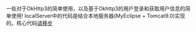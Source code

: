 一些对于OkHttp3的简单使用，以及基于Okhttp3的用户登录和获取用户信息的简单使用!
localServer中的代码是结合本地服务器(MyEclipse + Tomcat9.0)实现的。核心代码[请移步](https://github.com/jianjiandandande/StudyNode/blob/master/others/%E4%B8%8Eokhttp3%E4%BA%A4%E4%BA%92%E7%9A%84%E6%9C%8D%E5%8A%A1%E7%AB%AF%E4%BB%A3%E7%A0%81.md)
